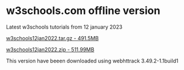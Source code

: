 # w3schools.com offline version

Latest w3schools tutorials from 12 january 2023

[w3schools12jan2022.tar.gz - 491.5MB](https://www.mediafire.com/file/trf4jnpv9cz6qce/w3schools12jan2022.tar.gz/file)

[w3schools12jan2022.zip - 511.99MB](https://www.mediafire.com/file/hhxc9bqxif5oo7t/w3schools12jan2022.zip/file)

This version have beeen downloaded using webhttrack 3.49.2-1.1build1
